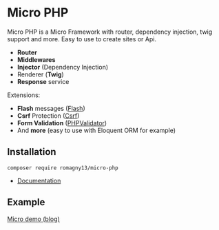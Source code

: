 # Micro PHP

Micro PHP is a Micro Framework with router, dependency injection, twig support and more. Easy to use to create sites or Api.

* **Router**
* **Middlewares**
* **Injector** (Dependency Injection)
* Renderer (**Twig**)
* **Response** service

Extensions:

* **Flash** messages ([Flash](https://github.com/romagny13/flash))
* **Csrf** Protection ([Csrf](https://github.com/romagny13/csrf))
* **Form Validation** ([PHPValidator](https://packagist.org/packages/romagny13/php-validator))
* And **more** (easy to use with Eloquent ORM for example)

## Installation

```
composer require romagny13/micro-php
```


* [Documentation](https://romagny13.gitbooks.io/micro-php/)


## Example

[Micro demo (blog)](https://github.com/romagny13/micro-demo)

